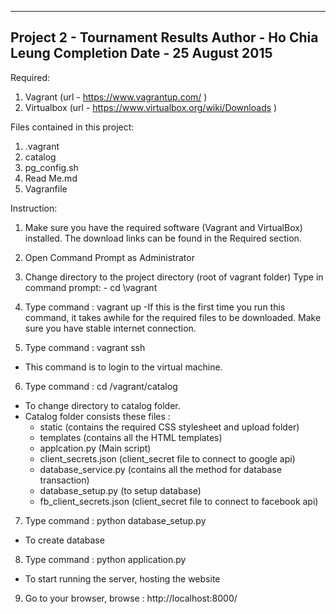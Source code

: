 ------------------------------------
Project 2	- Tournament Results
Author 		- Ho Chia Leung
Completion Date	- 25 August 2015
------------------------------------

Required:
1. Vagrant (url - https://www.vagrantup.com/ )
2. Virtualbox (url - https://www.virtualbox.org/wiki/Downloads )

Files contained in this project:
1. .vagrant
2. catalog
3. pg_config.sh
4. Read Me.md
5. Vagranfile

Instruction:
1. Make sure you have the required software (Vagrant and VirtualBox) installed. The download links can be found in the Required section.

2. Open Command Prompt as Administrator

3. Change directory to the project directory (root of vagrant folder)
	Type in command prompt:
		- cd <project directory>\vagrant

4. Type command : vagrant up
-If this is the first time you run this command, it takes awhile for the required files to be downloaded. Make sure you have stable internet connection.

5. Type command : vagrant ssh
- This command is to login to the virtual machine.

6. Type command : cd /vagrant/catalog
- To change directory to catalog folder.
- Catalog folder consists these files :
	- static (contains the required CSS stylesheet and upload folder)
	- templates (contains all the HTML templates)
	- applcation.py (Main script)
	- client_secrets.json (client_secret file to connect to google api)
	- database_service.py (contains all the method for database transaction)
	- database_setup.py (to setup database)
	- fb_client_secrets.json (client_secret file to connect to facebook api)

7. Type command : python database_setup.py
- To create database

8. Type command : python application.py
- To start running the server, hosting the website

9. Go to your browser, browse : http://localhost:8000/ 






